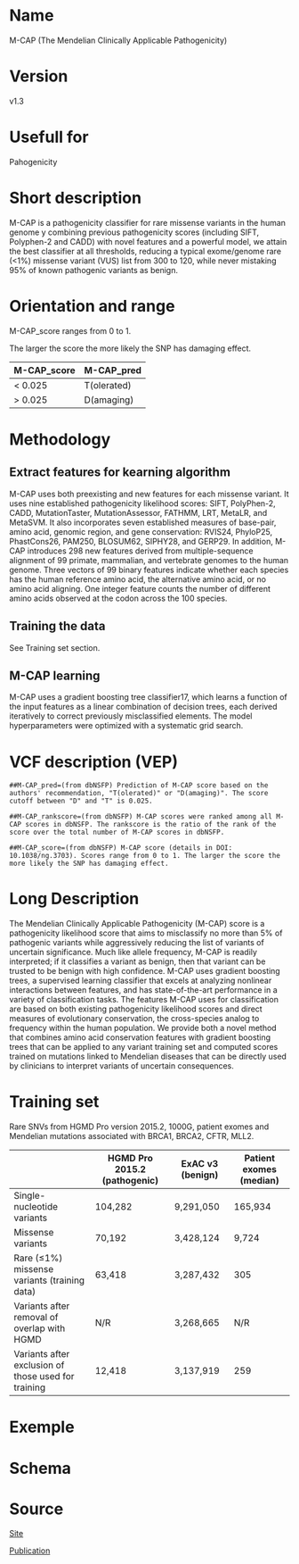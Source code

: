 # Name

M-CAP (The Mendelian Clinically Applicable Pathogenicity)

# Version

v1.3

# Usefull for

Pahogenicity

# Short description

M-CAP is a pathogenicity classifier for rare missense variants in the human genome y combining previous pathogenicity scores (including SIFT, Polyphen-2 and CADD) with novel features and a powerful model, we attain the best classifier at all thresholds, reducing a typical exome/genome rare (<1%) missense variant (VUS) list from 300 to 120, while never mistaking 95% of known pathogenic variants as benign.

# Orientation and range

M-CAP_score ranges from 0 to 1.

The larger the score the more likely the SNP has damaging effect.

| M-CAP_score | M-CAP_pred |
| - | - |
| < 0.025 | T(olerated) |
| > 0.025 | D(amaging) |

# Methodology

## Extract features for kearning algorithm

M-CAP uses both preexisting and new features for each missense variant. It uses nine established pathogenicity likelihood scores: SIFT, PolyPhen-2, CADD, MutationTaster, MutationAssessor, FATHMM, LRT, MetaLR, and MetaSVM. It also incorporates seven established measures of base-pair, amino acid, genomic region, and gene conservation: RVIS24, PhyloP25, PhastCons26, PAM250, BLOSUM62, SIPHY28, and GERP29. In addition, M-CAP introduces 298 new features derived from multiple-sequence alignment of 99 primate, mammalian, and vertebrate genomes to the human genome. Three vectors of 99 binary features indicate whether each species has the human reference amino acid, the alternative amino acid, or no amino acid aligning. One integer feature counts the number of different amino acids observed at the codon across the 100 species.

## Training the data

See Training set section.

## M-CAP learning

M-CAP uses a gradient boosting tree classifier17, which learns a function of the input features as a linear combination of decision trees, each derived iteratively to correct previously misclassified elements. The model hyperparameters were optimized with a systematic grid search.

# VCF description (VEP)

`##M-CAP_pred=(from dbNSFP) Prediction of M-CAP score based on the authors' recommendation, "T(olerated)" or "D(amaging)". The score cutoff between "D" and "T" is 0.025.`

`##M-CAP_rankscore=(from dbNSFP) M-CAP scores were ranked among all M-CAP scores in dbNSFP. The rankscore is the ratio of the rank of the score over the total number of M-CAP scores in dbNSFP.`

`##M-CAP_score=(from dbNSFP) M-CAP score (details in DOI: 10.1038/ng.3703). Scores range from 0 to 1. The larger the score the more likely the SNP has damaging effect.`


# Long Description

The Mendelian Clinically Applicable Pathogenicity (M-CAP) score is a pathogenicity likelihood score that aims to misclassify no more than 5% of pathogenic variants while aggressively reducing the list of variants of uncertain significance. Much like allele frequency, M-CAP is readily interpreted; if it classifies a variant as benign, then that variant can be trusted to be benign with high confidence. M-CAP uses gradient boosting trees, a supervised learning classifier that excels at analyzing nonlinear interactions between features, and has state-of-the-art performance in a variety of classification tasks. The features M-CAP uses for classification are based on both existing pathogenicity likelihood scores and direct measures of evolutionary conservation, the cross-species analog to frequency within the human population. We provide both a novel method that combines amino acid conservation features with gradient boosting trees that can be applied to any variant training set and computed scores trained on mutations linked to Mendelian diseases that can be directly used by clinicians to interpret variants of uncertain consequences.

# Training set

Rare SNVs from HGMD Pro version 2015.2, 1000G, patient exomes and Mendelian mutations associated with BRCA1, BRCA2, CFTR, MLL2.

| | HGMD Pro 2015.2 (pathogenic) | ExAC v3 (benign) | Patient exomes (median) |
| - | - | - | - | 
| Single-nucleotide variants | 104,282 | 9,291,050 | 165,934 |
| Missense variants | 70,192 | 3,428,124 | 9,724 |
| Rare (≤1%) missense variants (training data) | 63,418 | 3,287,432 | 305 |
| Variants after removal of overlap with HGMD | N/R | 3,268,665 | N/R | 
| Variants after exclusion of those used for training  | 12,418 | 3,137,919  |  259 | 

# Exemple

# Schema

# Source

[Site](http://bejerano.stanford.edu/MCAP/)

[Publication](https://www.nature.com/articles/ng.3703.epdf?author_access_token=QpYcDWHWC2sC08xquy51RtRgN0jAjWel9jnR3ZoTv0NW_LUqRr20bAF4DHicakv7aAze4axhulp3iw7_FiWtLJK80EJeraUYDseDG607CfszMjiK1pq2G7wodelPyGeQ)

